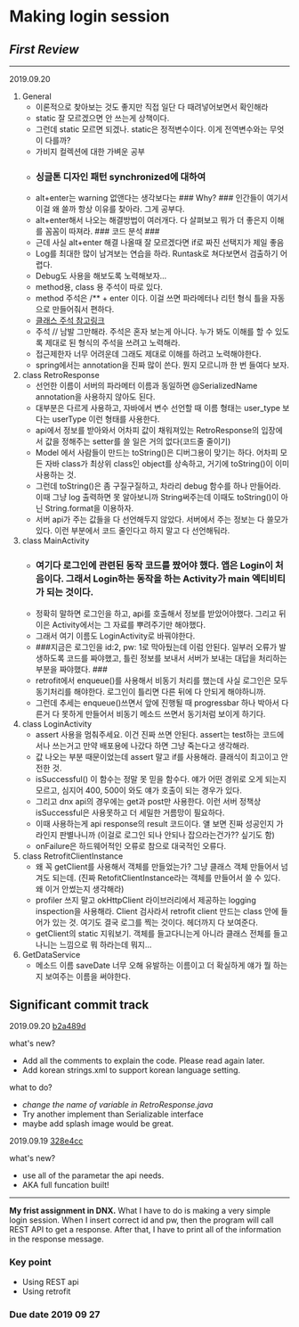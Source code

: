 
Making login session  
====================

## *First Review* ##
---------------------
2019.09.20
1. General
   + 이론적으로 찾아보는 것도 좋지만 직접 일단 다 때려넣어보면서 확인해라 
   + static 잘 모르겠으면 안 쓰는게 상책이다. 
   + 그런데 static 모르면 되겠나. static은 정적변수이다. 이게 전역변수와는 무엇이 다를까? 
   + 가비지 컬렉션에 대한 가벼운 공부
   + ### 싱글톤 디자인 패턴 synchronized에 대하여 ###
   + alt+enter는 warning 없앤다는 생각보다는 ### Why? ### 인간들이 여기서 이걸 왜 쓸까 항상 이유를 찾아라. 그게 공부다.
   + alt+enter해서 나오는 해결방법이 여러개다. 다 살펴보고 뭐가 더 좋은지 이해를 꼼꼼이 따져라. ### 코드 분석 ### 
   + 근데 사실 alt+enter 해결 나올때 잘 모르겠다면 if로 짜진 선택지가 제일 좋음
   + Log를 최대한 많이 남겨보는 연습을 하라. Runtask로 쳐다보면서 검출하기 어렵다. 
   + Debug도 사용을 해보도록 노력해보자...
   + method용, class 용 주석이 따로 있다. 
   + method 주석은 /** + enter 이다. 이걸 쓰면 파라메터나 리턴 형식 틀을 자동으로 만들어줘서 편하다. 
   + [클래스 주석 참고링크](https://thinkerodeng.tistory.com/227)
   + 주석 // 남발 그만해라. 주석은 혼자 보는게 아니다. 누가 봐도 이해를 할 수 있도록 제대로 된 형식의 주석을 쓰려고 노력해라.
   + 접근제한자 너무 어려운데 그래도 제대로 이해를 하려고 노력해야한다. 
   + spring에서는 annotation을 진짜 많이 쓴다. 뭔지 모르니까 한 번 들여다 보자.
2. class RetroResponse 
   + 선언한 이름이 서버의 파라메터 이름과 동일하면 @SerializedName annotation을 사용하지 않아도 된다.
   + 대부분은 다르게 사용하고, 자바에서 변수 선언할 때 이름 형태는 user_type 보다는 userType 이런 형태를 사용한다. 
   + api에서 정보를 받아와서 어차피 값이 채워져있는 RetroResponse의 입장에서 값을 정해주는 setter를 쓸 일은 거의 없다(코드줄 줄이기)
   + Model 에서 사람들이 만드는 toString()은 디버그용이 맞기는 하다. 어차피 모든 자바 class가 최상위 class인 object를 상속하고, 거기에 toString()이 이미 사용하는 것. 
   + 그런데 toString()은 좀 구질구질하고, 차라리 debug 함수를 하나 만들어라. 이때 그냥 log 출력하면 못 알아보니까 String써주는데 이때도 toString()이 아닌 String.format을 이용하자. 
   + 서버 api가 주는 값들을 다 선언해두지 않았다. 서버에서 주는 정보는 다 쓸모가 있다. 이런 부분에서 코드 줄인다고 하지 말고 다 선언해둬라.
3. class MainActivity
   + ### 여기다 로그인에 관련된 동작 코드를 짰어야 했다. 앱은 Login이 처음이다. 그래서 Login하는 동작을 하는 Activity가 main 엑티비티가 되는 것이다. ###
   + 정확히 말하면 로그인을 하고, api를 호출해서 정보를 받았어야했다. 그리고 뒤 이은 Activity에서는 그 자료를 뿌려주기만 해야했다. 
   + 그래서 여기 이름도 LoginActivity로 바꿔야한다. 
   + ###지금은 로그인을 id:2, pw: 1로 막아뒀는데 이럼 안된다. 일부러 오류가 발생하도록 코드를 짜야했고, 틀린 정보를 보내서 서버가 보내는 대답을 처리하는 부분을 짜야했다. ###
   + retrofit에서 enqueue()를 사용해서 비동기 처리를 했는데 사실 로그인은 모두 동기처리를 해야한다. 로그인이 틀리면 다른 뒤에 다 안되게 해야하니까.
   + 그런데 추세는 enqueue()쓰면서 앞에 진행될 때 progressbar 하나 박아서 다른거 다 못하게 만들어서 비동기 메소드 쓰면서 동기처럼 보이게 하기다. 
4. class LoginActivity 
   + assert 사용을 멈춰주세요. 이건 진짜 쓰면 안된다. assert는 test하는 코드에서나 쓰는거고 만약 배포용에 나갔다 하면 그냥 죽는다고 생각해라. 
   + 값 나오는 부분 때문이었는데 assert 말고 if를 사용해라. 클래식이 최고이고 안전한 것. 
   + isSuccessful() 이 함수는 정말 못 믿을 함수다. 얘가 어떤 경위로 오게 되는지 모르고, 심지어 400, 500이 와도 얘가 호출이 되는 경우가 있다. 
   + 그리고 dnx api의 경우에는 get과 post만 사용한다. 이런 서버 정책상 isSuccessful은 사용못하고 더 세밀한 거름망이 필요하다.
   + 이때 사용하는게 api response의 result 코드이다. 얠 보면 진짜 성공인지 가라인지 판별나니까 (이걸로 로그인 되나 안되나 잡으라는건가?? 싶기도 함)
   + onFailure은 하드웨어적인 오류로 참으로 대국적인 오류다. 
5. class RetrofitClientInstance 
   + 왜 꼭 getClient를 사용해서 객체를 만들었는가? 그냥 클래스 객체 만들어서 넘겨도 되는데. (진짜 RetofitClientInstance라는 객체를 만들어서 쓸 수 있다. 왜 이거 안썼는지 생각해라)
   + profiler 쓰지 말고 okHttpClient 라이브러리에서 제공하는 logging inspection을 사용해라. Client 검사라서 retrofit client 만드는 class 안에 들어가 있는 것. 여기도 결국 로그를 찍는 것이다. 헤더까지 다 보여준다. 
   + getClient의 static 지워보기. 객체를 들고다니는게 아니라 클래스 전체를 들고나니는 느낌으로 뭐 하라는데 뭐지...
6. GetDataService 
   + 메소드 이름 saveDate 너무 오해 유발하는 이름이고 더 확실하게 얘가 뭘 하는지 보여주는 이름을 써야한다. 
## Significant commit track ##

2019.09.20
[b2a489d](https://github.com/absinthe4902/first_assignment/commit/b2a489dec31a45a6800d45676bf6fe10c808ef6c)

what's new?
- Add all the comments to explain the code. Please read again later.
- Add korean strings.xml to support korean language setting. 

what to do?
- *change the name of variable in RetroResponse.java*
- Try another implement than Serializable interface
- maybe add splash image would be great.

2019.09.19
 [328e4cc](https://github.com/absinthe4902/first_assignment/commit/328e4cc06c02bf6e6241f0d10e4e85344c04ed4d)


what's new? 
- use all of the parametar the api needs. 
- AKA full funcation built!



--------------------------------

**My frist assignment in DNX.** 
What I have to do is making a very simple login session. 
When I insert correct id and pw, then the program will call REST API to get a response. 
After that, I have to print all of the information in the response message. 

### Key point ###
* Using REST api
* Using retrofit 

### Due date 2019 09 27 ### 




    
